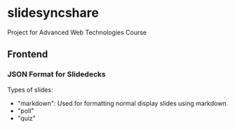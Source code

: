 # slidesyncshare
Project for Advanced Web Technologies Course


## Frontend

### JSON Format for Slidedecks

Types of slides:
  - "markdown": Used for formatting normal display slides using markdown.
  - "poll" 
  - "quiz"